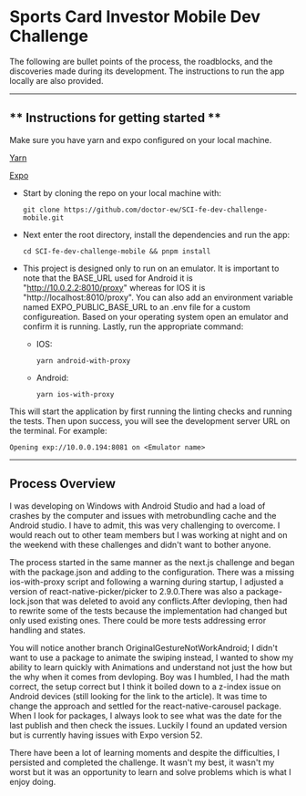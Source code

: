 # **Sports Card Investor Mobile Dev Challenge**

The following are bullet points of the process, the roadblocks, and the discoveries made during its development. The instructions to run the app locally are also provided.

---

## ** Instructions for getting started **

Make sure you have yarn and expo configured on your local machine.

[Yarn](https://classic.yarnpkg.com/lang/en/docs/getting-started/)

[Expo](https://docs.expo.dev/get-started/set-up-your-environment/)

- Start by cloning the repo on your local machine with:

  `git clone https://github.com/doctor-ew/SCI-fe-dev-challenge-mobile.git`

- Next enter the root directory, install the dependencies and run the app:

  `cd SCI-fe-dev-challenge-mobile && pnpm install`

- This project is designed only to run on an emulator. It is important to note that the BASE_URL used for Android it is "http://10.0.2.2:8010/proxy" whereas for IOS it is "http://localhost:8010/proxy". You can also add an environment variable named EXPO_PUBLIC_BASE_URL to an .env file for a custom configureation. Based on your operating system open an emulator and confirm it is running. Lastly, run the appropriate command:

  - IOS:

    `yarn android-with-proxy`

  - Android:

    `yarn ios-with-proxy`

This will start the application by first running the linting checks and running the tests.
Then upon success, you will see the development server URL on the terminal. For example:

`Opening exp://10.0.0.194:8081 on <Emulator name>`

---

## **Process Overview**

I was developing on Windows with Android Studio and had a load of crashes by the computer and issues with metrobundling cache and the Android studio. I have to admit, this was very challenging to overcome. I would reach out to other team members but I was working at night and on the weekend with these challenges and didn't want to bother anyone.

The process started in the same manner as the next.js challenge and began with the package.json and adding to the configuration. There was a missing ios-with-proxy script and following a warning during startup, I adjusted a version of react-native-picker/picker to 2.9.0.There was also a package-lock.json that was deleted to avoid any conflicts.After devloping, then had to rewrite some of the tests because the implementation had changed but only used existing ones. There could be more tests addressing error handling and states.

You will notice another branch OriginalGestureNotWorkAndroid; I didn't want to use a package to animate the swiping instead, I wanted to show my ability to learn quickly with Animations and understand not just the how but the why when it comes from devloping. Boy was I humbled, I had the math correct, the setup correct but I think it boiled down to a z-index issue on Android devices (still looking for the link to the article). It was time to change the approach and settled for the react-native-carousel package. When I look for packages, I always look to see what was the date for the last publish and then check the issues. Luckily I found an updated version but is currently having issues with Expo version 52.

There have been a lot of learning moments and despite the difficulties, I persisted and completed the challenge. It wasn't my best, it wasn't my worst but it was an opportunity to learn and solve problems which is what I enjoy doing.
